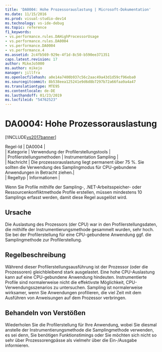 ```yaml
---
title: 'DA0004: Hohe Prozessorauslastung | Microsoft-Dokumentation'
ms.date: 11/15/2016
ms.prod: visual-studio-dev14
ms.technology: vs-ide-debug
ms.topic: reference
f1_keywords:
- vs.performance.rules.DAHighProcessorUsage
- vs.performance.rules.DA0004
- vs.performance.DA0004
- vs.performance.4
ms.assetid: 2c4fb569-929e-4f1d-8c50-b590ee371351
caps.latest.revision: 17
author: MikeJo5000
ms.author: mikejo
manager: jillfra
ms.openlocfilehash: a0e14a7400b937c56c2aac49a43d1d59cf96eba0
ms.sourcegitcommit: 8b538eea125241e9d6d8b7297b72a66faa9a4a47
ms.translationtype: MTE95
ms.contentlocale: de-DE
ms.lasthandoff: 01/23/2019
ms.locfileid: "54762523"
---
```

# <a name="da0004-high-processor-usage"></a>DA0004: Hohe Prozessorauslastung
[!INCLUDE[vs2017banner](../includes/vs2017banner.md)]

Regel-Id | DA0004 |  
| Kategorie | Verwendung der Profilerstellungstools |  
| Profilerstellungsmethoden | Instrumentation Sampling |  
| Nachricht | Die prozessorauslastung liegt permanent über 75 %. Sie sollten die Verwendung des Samplingmodus für CPU-gebundene Anwendungen in Betracht ziehen.|  
| Regeltyp | Informationen |  
  
 Wenn Sie Profile mithilfe der Sampling-, .NET-Arbeitsspeicher- oder Ressourcenkonfliktmethode Profile erstellen, müssen mindestens 10 Samplings erfasst werden, damit diese Regel ausgelöst wird.  
  
## <a name="cause"></a>Ursache  
 Die Auslastung des Prozessors (der CPU) war in den Profilerstellungsdaten, die mithilfe der Instrumentierungsmethode gesammelt wurden, sehr hoch. Sie bei der Profilerstellung für eine CPU-gebundene Anwendung ggf. die Samplingmethode zur Profilerstellung.  
  
## <a name="rule-description"></a>Regelbeschreibung  
 Während dieser Profilerstellungsausführung ist der Prozessor (oder die Prozessoren) gleichbleibend stark ausgelastet. Eine hohe CPU-Auslastung kann auf eine CPU-gebundene Anwendung hindeuten. Instrumentierte Profile sind normalerweise nicht die effektivste Möglichkeit, CPU-Verwendungsszenarios zu untersuchen. Sampling ist normalerweise wirksamer, wenn Sie Anwendungen profilieren, die viel Zeit mit dem Ausführen von Anweisungen auf dem Prozessor verbringen.  
  
## <a name="how-to-fix-violations"></a>Behandeln von Verstößen  
 Wiederholen Sie die Profilerstellung für Ihre Anwendung, wobei Sie diesmal anstelle der Instrumentierungsmethode die Samplingmethode verwenden, es sei denn, Sie benötigen Funktionstimings oder Sie möchten sich nicht so sehr über Prozessorengpässe als vielmehr über die Ein-/Ausgabe informieren.
